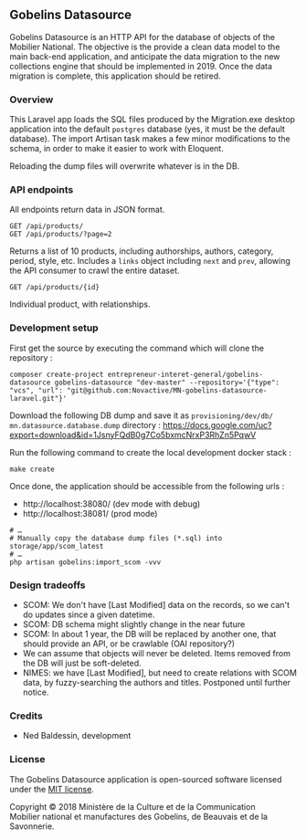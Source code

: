 ## Gobelins Datasource

Gobelins Datasource is an HTTP API for the database of objects of the Mobilier National.
The objective is the provide a clean data model to the main back-end application, and
anticipate the data migration to the new collections engine that should be implemented
in 2019. Once the data migration is complete, this application should be retired.

### Overview

This Laravel app loads the SQL files produced by the Migration.exe desktop application
into the default `postgres` database (yes, it must be the default database). The import
Artisan task makes a few minor modifications to the schema, in order to make it easier
to work with Eloquent.

Reloading the dump files will overwrite whatever is in the DB.

### API endpoints

All endpoints return data in JSON format.

```
GET /api/products/
GET /api/products/?page=2
```

Returns a list of 10 products, including authorships, authors, category, period, style, etc.
Includes a `links` object including `next` and `prev`, allowing the API consumer to crawl the
entire dataset.

```
GET /api/products/{id}
```

Individual product, with relationships.

### Development setup
First get the source by executing the command which will clone the repository :
```shell
composer create-project entrepreneur-interet-general/gobelins-datasource gobelins-datasource "dev-master" --repository='{"type": "vcs", "url": "git@github.com:Novactive/MN-gobelins-datasource-laravel.git"}' 
```

Download the following DB dump and save it as `provisioning/dev/db/ mn.datasource.database.dump` directory :
https://docs.google.com/uc?export=download&id=1JsnyFQdB0g7Co5bxmcNrxP3RhZn5PqwV

Run the following command to create the local development docker stack :
```shell
make create
```

Once done, the application should be accessible from the following urls :
* http://localhost:38080/ (dev mode with debug)
* http://localhost:38081/ (prod mode)

```shell
# …
# Manually copy the database dump files (*.sql) into storage/app/scom_latest
# …
php artisan gobelins:import_scom -vvv
```

### Design tradeoffs

- SCOM: We don't have [Last Modified] data on the records, so we can't
  do updates since a given datetime.
- SCOM: DB schema might slightly change in the near future
- SCOM: In about 1 year, the DB will be replaced by another one, that
  should provide an API, or be crawlable (OAI repository?)
- We can assume that objects will never be deleted. Items removed from
  the DB will just be soft-deleted.
- NIMES: we have [Last Modified], but need to create relations with SCOM
  data, by fuzzy-searching the authors and titles. Postponed until
  further notice.

### Credits

- Ned Baldessin, development

### License

The Gobelins Datasource application is open-sourced software licensed under the [MIT license](https://opensource.org/licenses/MIT).

Copyright © 2018 Ministère de la Culture et de la Communication<br>
Mobilier national et manufactures des Gobelins, de Beauvais et de la Savonnerie.
